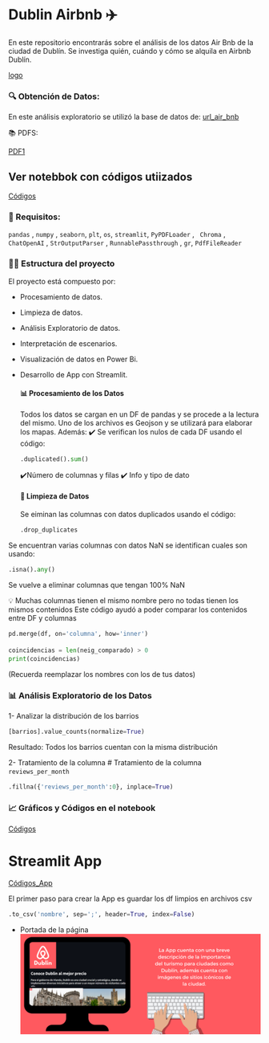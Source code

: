 # Dublin Airbnb ✈️
En este repositorio encontrarás sobre el análisis de los datos Air Bnb de la ciudad de Dublín. Se investiga quién, cuándo y cómo se alquila en Airbnb Dublín.

[logo](https://private-user-images.githubusercontent.com/161485153/320519436-1ea31b8f-1751-401a-ad5d-d999950d1824.png?jwt=eyJhbGciOiJIUzI1NiIsInR5cCI6IkpXVCJ9.eyJpc3MiOiJnaXRodWIuY29tIiwiYXVkIjoicmF3LmdpdGh1YnVzZXJjb250ZW50LmNvbSIsImtleSI6ImtleTUiLCJleHAiOjE3MTI1ODY1NTAsIm5iZiI6MTcxMjU4NjI1MCwicGF0aCI6Ii8xNjE0ODUxNTMvMzIwNTE5NDM2LTFlYTMxYjhmLTE3NTEtNDAxYS1hZDVkLWQ5OTk5NTBkMTgyNC5wbmc_WC1BbXotQWxnb3JpdGhtPUFXUzQtSE1BQy1TSEEyNTYmWC1BbXotQ3JlZGVudGlhbD1BS0lBVkNPRFlMU0E1M1BRSzRaQSUyRjIwMjQwNDA4JTJGdXMtZWFzdC0xJTJGczMlMkZhd3M0X3JlcXVlc3QmWC1BbXotRGF0ZT0yMDI0MDQwOFQxNDI0MTBaJlgtQW16LUV4cGlyZXM9MzAwJlgtQW16LVNpZ25hdHVyZT1iZTFlZDJiOTAzNmIxNWU3MDE1OWVkODZiODIwZTE1NzBhNGU0YjIyNTgwZTJjMzUyNjM4ZTdjZjZjNWJhN2JmJlgtQW16LVNpZ25lZEhlYWRlcnM9aG9zdCZhY3Rvcl9pZD0wJmtleV9pZD0wJnJlcG9faWQ9MCJ9.HltR0cnJlzi6toELSztLzM1L3faZrOq382GMC4T0yXo)

### 🔍 Obtención de Datos:

En este análisis exploratorio se utilizó la base de datos de: 
[url_air_bnb](https://insideairbnb.com/get-the-data)

📚 PDFS:

[PDF1](https://www.dublincity.ie/sites/default/files/2023-12/dublin-city-council_tourism-strategy_online_aw_sml.pdf)

## Ver notebbok con códigos utiizados
[Códigos](https://github.com/AleDV89/Dublin_AirBnb/blob/main/%5BSOLUCIONES%5D%5BEjercicio%201%5D%20AirBnb.ipynb)

### 🧪 Requisitos: 
`pandas` , `numpy` , `seaborn`, `plt`, `os`, `streamlit`, `PyPDFLoader` , ` Chroma` ,
` ChatOpenAI` , `StrOutputParser` , `RunnablePassthrough` , `gr`, `PdfFileReader`

### 🕵️‍♂️ Estructura del proyecto

El proyecto está compuesto por:
* Procesamiento de datos.
* Limpieza de datos.
* Análisis Exploratorio de datos.
* Interpretación de escenarios.
* Visualización de datos en Power Bi.
* Desarrollo de App con Streamlit.

  #### 📊 Procesamiento de los Datos

  Todos los datos se cargan en un DF de pandas y se procede a la lectura del mismo.
  Uno de los archivos es Geojson y se utilizará para elaborar los mapas.
  Además:
  ✔️ Se verifican los nulos de cada DF
  usando el código:
  ```python
  .duplicated().sum()
  ```
  ✔️Número de columnas y filas
  ✔️ Info y tipo de dato

  #### 🧹 Limpieza de Datos
  Se eiminan las columnas con datos duplicados usando el código:
  ```python
  .drop_duplicates
  ```
Se encuentran varias columnas con datos NaN
se identifican cuales son usando:
  ```python
.isna().any()
   ```

Se vuelve a eliminar columnas que tengan 100% NaN

💡 Muchas columnas tienen el mismo nombre pero no todas tienen los mismos contenidos
Este código ayudó a poder comparar los contenidos entre DF y columnas
```python
pd.merge(df, on='columna', how='inner')

coincidencias = len(neig_comparado) > 0
print(coincidencias)
```
(Recuerda reemplazar los nombres con los de tus datos)

### 📊 Análisis Exploratorio de los Datos

1- Analizar la distribución de los barrios
```python
[barrios].value_counts(normalize=True)
```
Resultado: Todos los barrios cuentan con la misma distribución

2- Tratamiento de la columna # Tratamiento de la columna `reviews_per_month`
```python
.fillna({'reviews_per_month':0}, inplace=True)
```

### 📈 Gráficos y Códigos en el notebook 
[Códigos](https://github.com/AleDV89/Dublin_AirBnb/blob/main/%5BSOLUCIONES%5D%5BEjercicio%201%5D%20AirBnb.ipynb) 

# Streamlit App

[Códigos_App](https://github.com/AleDV89/Dublin_AirBnb/blob/main/app_dublin.py)

El primer paso para crear la App es guardar los df limpios en archivos csv 
```python
.to_csv('nombre', sep=';', header=True, index=False)
```

* Portada de la página
![portada](images/app1.png.png)







  





